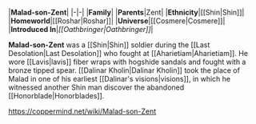 |**Malad-son-Zent**|
|-|-|
|**Family**|
|**Parents**|Zent|
|**Ethnicity**|[[Shin\|Shin]]|
|**Homeworld**|[[Roshar\|Roshar]]|
|**Universe**|[[Cosmere\|Cosmere]]|
|**Introduced In**|*[[Oathbringer\|Oathbringer]]*|

**Malad-son-Zent** was a [[Shin\|Shin]] soldier during the [[Last Desolation\|Last Desolation]] who fought at [[Aharietiam\|Aharietiam]]. He wore [[Lavis\|lavis]] fiber wraps with hogshide sandals and fought with a bronze tipped spear.
[[Dalinar Kholin\|Dalinar Kholin]] took the place of Malad in one of his earliest [[Dalinar's visions\|visions]], in which he witnessed another Shin man discover the abandoned [[Honorblade\|Honorblades]].



https://coppermind.net/wiki/Malad-son-Zent